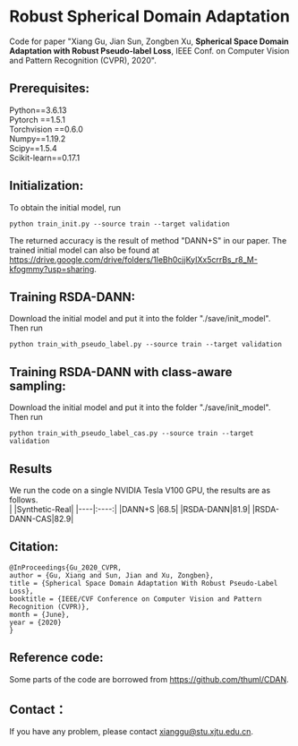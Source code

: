 # Robust Spherical Domain Adaptation
Code for paper "Xiang Gu, Jian Sun, Zongben Xu, **Spherical Space Domain Adaptation with Robust Pseudo-label Loss**, IEEE Conf. on Computer Vision and Pattern Recognition (CVPR), 2020".
## Prerequisites:
Python==3.6.13 <br>
Pytorch ==1.5.1 <br>
Torchvision ==0.6.0 <br>
Numpy==1.19.2 <br>
Scipy==1.5.4 <br>
Scikit-learn==0.17.1 <br>
## Initialization:
To obtain the initial model, run 
```
python train_init.py --source train --target validation
```
The returned accuracy is the result of method "DANN+S" in our paper. The trained initial model can also be found at https://drive.google.com/drive/folders/1leBh0cjjKyIXx5crrBs_r8_M-kfogmmy?usp=sharing.
## Training RSDA-DANN:
Download the initial model and put it into the folder "./save/init_model". Then run
```
python train_with_pseudo_label.py --source train --target validation
```
## Training RSDA-DANN with class-aware sampling:
Download the initial model and put it into the folder "./save/init_model". Then run
```
python train_with_pseudo_label_cas.py --source train --target validation
```
## Results
We run the code on a single NVIDIA Tesla V100 GPU, the results are as follows.<br>
| |Synthetic-Real|
|----|:----:|
|DANN+S   |68.5|
|RSDA-DANN|81.9|
|RSDA-DANN-CAS|82.9|
## Citation:
```
@InProceedings{Gu_2020_CVPR,
author = {Gu, Xiang and Sun, Jian and Xu, Zongben},
title = {Spherical Space Domain Adaptation With Robust Pseudo-Label Loss},
booktitle = {IEEE/CVF Conference on Computer Vision and Pattern Recognition (CVPR)},
month = {June},
year = {2020}
}
```
## Reference code:
Some parts of the code are borrowed from https://github.com/thuml/CDAN.
## Contact：
If you have any problem, please contact xianggu@stu.xjtu.edu.cn.
